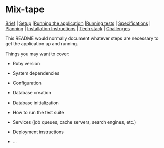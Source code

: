 # Mix-tape

[Brief](#Brief) | [Setup](#Setup) |[Running the application](#Running-the-application) |[Running tests](#Running-tests) | [Specifications](#specifications) | [Planning](#planning) | [Installation Instructions](#installation-instructions) | [Tech stack](#tech-stack) | [Challenges](#challenges)

This README would normally document whatever steps are necessary to get the
application up and running.

Things you may want to cover:

* Ruby version

* System dependencies

* Configuration

* Database creation

* Database initialization

* How to run the test suite

* Services (job queues, cache servers, search engines, etc.)

* Deployment instructions

* ...

